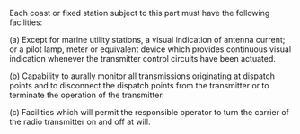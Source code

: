 Each coast or fixed station subject to this part must have the following facilities:

(a) Except for marine utility stations, a visual indication of antenna current; or a pilot lamp, meter or equivalent device which provides continuous visual indication whenever the transmitter control circuits have been actuated.

(b) Capability to aurally monitor all transmissions originating at dispatch points and to disconnect the dispatch points from the transmitter or to terminate the operation of the transmitter.

(c) Facilities which will permit the responsible operator to turn the carrier of the radio transmitter on and off at will.

